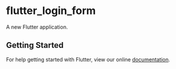 # flutter_login_form

A new Flutter application.

## Getting Started

For help getting started with Flutter, view our online
[documentation](https://flutter.io/).
